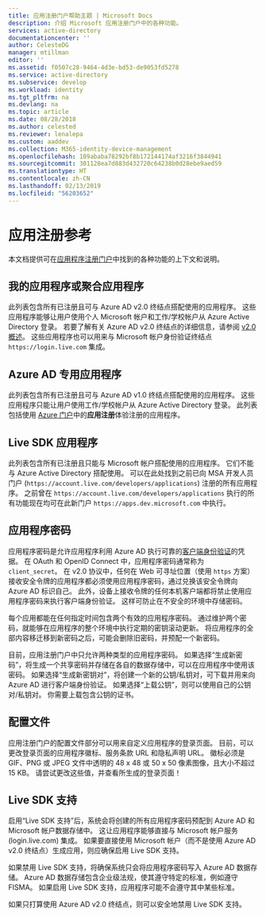 ```yaml
---
title: 应用注册门户帮助主题 | Microsoft Docs
description: 介绍 Microsoft 应用注册门户中的各种功能。
services: active-directory
documentationcenter: ''
author: CelesteDG
manager: mtillman
editor: ''
ms.assetid: f0507c28-9464-4d3e-bd53-de9053fd5278
ms.service: active-directory
ms.subservice: develop
ms.workload: identity
ms.tgt_pltfrm: na
ms.devlang: na
ms.topic: article
ms.date: 08/28/2018
ms.author: celested
ms.reviewer: lenalepa
ms.custom: aaddev
ms.collection: M365-identity-device-management
ms.openlocfilehash: 109ababa78292bf8b172144174af3216f3844941
ms.sourcegitcommit: 301128ea7d883d432720c64238b0d28ebe9aed59
ms.translationtype: HT
ms.contentlocale: zh-CN
ms.lasthandoff: 02/13/2019
ms.locfileid: "56203652"
---
```

# <a name="app-registration-reference"></a>应用注册参考
本文档提供可在[应用程序注册门户](https://apps.dev.microsoft.com/?referrer=https://azure.microsoft.com/)中找到的各种功能的上下文和说明。

## <a name="my-applications-or-converged-applications"></a>我的应用程序或聚合应用程序
此列表包含所有已注册且可与 Azure AD v2.0 终结点搭配使用的应用程序。 这些应用程序能够让用户使用个人 Microsoft 帐户和工作/学校帐户从 Azure Active Directory 登录。 若要了解有关 Azure AD v2.0 终结点的详细信息，请参阅 [v2.0 概述](active-directory-appmodel-v2-overview.md)。 这些应用程序也可以用来与 Microsoft 帐户身份验证终结点 `https://login.live.com` 集成。

## <a name="azure-ad-only-applications"></a>Azure AD 专用应用程序
此列表包含所有已注册且可与 Azure AD v1.0 终结点搭配使用的应用程序。 这些应用程序只能让用户使用工作/学校帐户从 Azure Active Directory 登录。 此列表包括使用 [Azure 门户](https://portal.azure.com)中的**应用注册**体验注册的应用程序。

## <a name="live-sdk-applications"></a>Live SDK 应用程序
此列表包含所有已注册且只能与 Microsoft 帐户搭配使用的应用程序。 它们不能与 Azure Active Directory 搭配使用。 可以在此处找到之前已向 MSA 开发人员门户 (`https://account.live.com/developers/applications`) 注册的所有应用程序。 之前曾在 `https://account.live.com/developers/applications` 执行的所有功能现在均可在此新门户 `https://apps.dev.microsoft.com` 中执行。

## <a name="application-secrets"></a>应用程序密码
应用程序密码是允许应用程序利用 Azure AD 执行可靠的[客户端身份验证](https://tools.ietf.org/html/rfc6749#section-2.3)的凭据。 在 OAuth 和 OpenID Connect 中，应用程序密码通常称为 `client_secret`。 在 v2.0 协议中，任何在 Web 可寻址位置（使用 `https` 方案）接收安全令牌的应用程序都必须使用应用程序密码，通过兑换该安全令牌向 Azure AD 标识自己。 此外，设备上接收令牌的任何本机客户端都将禁止使用应用程序密码来执行客户端身份验证。 这样可防止在不安全的环境中存储密码。

每个应用都能在任何指定时间包含两个有效的应用程序密码。 通过维护两个密码，就能够在应用程序的整个环境中执行定期的密钥滚动更新。 将应用程序的全部内容移迁移到新密码之后，可能会删除旧密码，并预配一个新密码。

目前，应用注册门户中只允许两种类型的应用程序密码。 如果选择“生成新密码”，将生成一个共享密码并存储在各自的数据存储中，可以在应用程序中使用该密码。 如果选择“生成新密钥对”，将创建一个新的公钥/私钥对，可下载并用来向 Azure AD 进行客户端身份验证。 如果选择“上载公钥”，则可以使用自己的公钥对/私钥对。
你需要上载包含公钥的证书。

## <a name="profile"></a>配置文件
应用注册门户的配置文件部分可以用来自定义应用程序的登录页面。 目前，可以更改登录页面的应用程序徽标、服务条款 URL 和隐私声明 URL。 徽标必须是 GIF、PNG 或 JPEG 文件中透明的 48 x 48 或 50 x 50 像素图像，且大小不超过 15 KB。 请尝试更改这些值，并查看所生成的登录页面！

## <a name="live-sdk-support"></a>Live SDK 支持
启用“Live SDK 支持”后，系统会将创建的所有应用程序密码预配到 Azure AD 和 Microsoft 帐户数据存储中。 这让应用程序能够直接与 Microsoft 帐户服务 (login.live.com) 集成。 如果要直接使用 Microsoft 帐户（而不是使用 Azure AD v2.0 终结点）生成应用，则应确保启用 Live SDK 支持。

如果禁用 Live SDK 支持，将确保系统只会将应用程序密码写入 Azure AD 数据存储。 Azure AD 数据存储包含企业级法规，使其遵守特定的标准，例如遵守 FISMA。 如果启用 Live SDK 支持，应用程序可能不会遵守其中某些标准。

如果只打算使用 Azure AD v2.0 终结点，则可以安全地禁用 Live SDK 支持。

